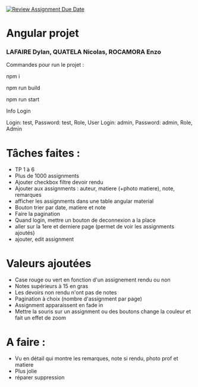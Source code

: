 [![Review Assignment Due Date](https://classroom.github.com/assets/deadline-readme-button-24ddc0f5d75046c5622901739e7c5dd533143b0c8e959d652212380cedb1ea36.svg)](https://classroom.github.com/a/6epMQcoo)
# Angular projet

### LAFAIRE Dylan, QUATELA Nicolas, ROCAMORA Enzo

Commandes pour run le projet :

npm i

npm run build

npm run start 


Info Login

Login: test, Password: test, Role, User Login: admin, Password: admin, Role, Admin


# Tâches faites : 
- TP 1 à 6
- Plus de 1000 assignments
- Ajouter checkbox filtre devoir rendu
- Ajouter aux assignments : auteur, matiere (+photo matiere), note, remarques
- afficher les assignments dans une table angular material
- Bouton trier par date, matiere et note
- Faire la pagination
- Quand login, mettre un bouton de deconnexion a la place
- aller sur la 1ere et derniere page (permet de voir les assignments ajoutés)
- ajouter, edit assignment


# Valeurs ajoutées
- Case rouge ou vert en fonction d'un assignement rendu ou non
- Notes supérieurs à 15 en gras
- Les devoirs non rendu n'ont pas de notes
- Pagination à choix (nombre d'assignment par page)
- Assignment apparaissent en fade in 
- Mettre la souris sur un assignment ou des boutons change la couleur et fait un effet de zoom


# A faire :
- Vu en détail qui montre les remarques, note si rendu, photo prof et matiere
- Plus jolie
- réparer  suppression